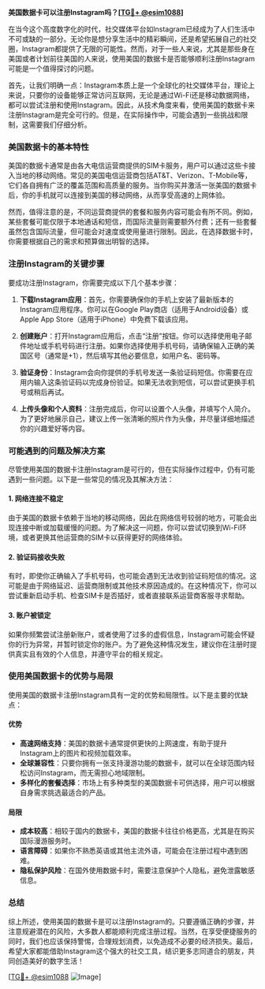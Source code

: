 **美国数据卡可以注册Instagram吗？[[TG💪+ @esim1088](https://t.me/s/esim1088)]**

在当今这个高度数字化的时代，社交媒体平台如Instagram已经成为了人们生活中不可或缺的一部分。无论你是想分享生活中的精彩瞬间，还是希望拓展自己的社交圈，Instagram都提供了无限的可能性。然而，对于一些人来说，尤其是那些身在美国或者计划前往美国的人来说，使用美国的数据卡是否能够顺利注册Instagram可能是一个值得探讨的问题。

首先，让我们明确一点：Instagram本质上是一个全球化的社交媒体平台，理论上来说，只要你的设备能够正常访问互联网，无论是通过Wi-Fi还是移动数据网络，都可以尝试注册和使用Instagram。因此，从技术角度来看，使用美国的数据卡来注册Instagram是完全可行的。但是，在实际操作中，可能会遇到一些挑战和限制，这需要我们仔细分析。

### 美国数据卡的基本特性

美国的数据卡通常是由各大电信运营商提供的SIM卡服务，用户可以通过这些卡接入当地的移动网络。常见的美国电信运营商包括AT&T、Verizon、T-Mobile等，它们各自拥有广泛的覆盖范围和高质量的服务。当你购买并激活一张美国的数据卡后，你的手机就可以连接到美国的移动网络，从而享受高速的上网体验。

然而，值得注意的是，不同运营商提供的套餐和服务内容可能会有所不同。例如，某些套餐可能仅限于本地通话和短信，而国际流量则需要额外付费；还有一些套餐虽然包含国际流量，但可能会对速度或使用量进行限制。因此，在选择数据卡时，你需要根据自己的需求和预算做出明智的选择。

### 注册Instagram的关键步骤

要成功注册Instagram，你需要完成以下几个基本步骤：

1. **下载Instagram应用**：首先，你需要确保你的手机上安装了最新版本的Instagram应用程序。你可以在Google Play商店（适用于Android设备）或Apple App Store（适用于iPhone）中免费下载该应用。

2. **创建账户**：打开Instagram应用后，点击“注册”按钮。你可以选择使用电子邮件地址或手机号码进行注册。如果你选择使用手机号码，请确保输入正确的美国区号（通常是+1），然后填写其他必要信息，如用户名、密码等。

3. **验证身份**：Instagram会向你提供的手机号发送一条验证码短信。你需要在应用内输入这条验证码以完成身份验证。如果无法收到短信，可以尝试更换手机号或稍后再试。

4. **上传头像和个人资料**：注册完成后，你可以设置个人头像，并填写个人简介。为了更好地展示自己，建议上传一张清晰的照片作为头像，并尽量详细地描述你的兴趣爱好等内容。

### 可能遇到的问题及解决方案

尽管使用美国的数据卡注册Instagram是可行的，但在实际操作过程中，仍有可能遇到一些问题。以下是一些常见的情况及其解决方法：

#### 1. 网络连接不稳定

由于美国的数据卡依赖于当地的移动网络，因此在网络信号较弱的地方，可能会出现连接中断或加载缓慢的问题。为了解决这一问题，你可以尝试切换到Wi-Fi环境，或者更换其他运营商的SIM卡以获得更好的网络体验。

#### 2. 验证码接收失败

有时，即使你正确输入了手机号码，也可能会遇到无法收到验证码短信的情况。这可能是由于网络延迟、运营商限制或其他技术原因造成的。在这种情况下，你可以尝试重新启动手机、检查SIM卡是否插好，或者直接联系运营商客服寻求帮助。

#### 3. 账户被锁定

如果你频繁尝试注册新账户，或者使用了过多的虚假信息，Instagram可能会怀疑你的行为异常，并暂时锁定你的账户。为了避免这种情况发生，建议你在注册时提供真实且有效的个人信息，并遵守平台的相关规定。

### 使用美国数据卡的优势与局限

使用美国的数据卡注册Instagram具有一定的优势和局限性。以下是主要的优缺点：

#### 优势

- **高速网络支持**：美国的数据卡通常提供更快的上网速度，有助于提升Instagram上的图片和视频加载效率。
- **全球兼容性**：只要你拥有一张支持漫游功能的数据卡，就可以在全球范围内轻松访问Instagram，而无需担心地域限制。
- **多样化的套餐选择**：市场上有多种类型的美国数据卡可供选择，用户可以根据自身需求挑选最适合的产品。

#### 局限

- **成本较高**：相较于国内的数据卡，美国的数据卡往往价格更高，尤其是在购买国际漫游服务时。
- **语言障碍**：如果你不熟悉英语或其他主流外语，可能会在注册过程中遇到困难。
- **隐私保护风险**：在国外使用数据卡时，需要注意保护个人隐私，避免泄露敏感信息。

### 总结

综上所述，使用美国的数据卡是可以注册Instagram的。只要遵循正确的步骤，并注意规避潜在的风险，大多数人都能顺利完成注册过程。当然，在享受便捷服务的同时，我们也应该保持警惕，合理规划消费，以免造成不必要的经济损失。最后，希望大家都能借助Instagram这个强大的社交工具，结识更多志同道合的朋友，共同创造美好的数字生活！

[[TG💪+ @esim1088](https://t.me/s/esim1088) ![Image](https://i.postimg.cc/4NQfJmqS/Snipaste-2025-05-13-00-14-12.png)]